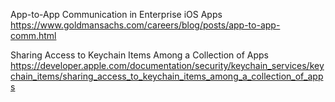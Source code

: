 App-to-App Communication in Enterprise iOS Apps
https://www.goldmansachs.com/careers/blog/posts/app-to-app-comm.html

Sharing Access to Keychain Items Among a Collection of Apps
https://developer.apple.com/documentation/security/keychain_services/keychain_items/sharing_access_to_keychain_items_among_a_collection_of_apps
